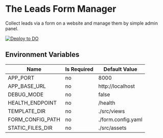 # The Leads Form Manager
Collect leads via a form on a website and manage them by simple admin panel.

[![Deploy to DO](https://www.deploytodo.com/do-btn-blue.svg)](https://cloud.digitalocean.com/apps/new?repo=github.com/dmitrymomot/lfm/tree/develop)


## Environment Variables

| Name             | Is Required | Default Value      |
| ---------------- | ----------- | ------------------ |
| APP_PORT         | no          | 8000               |
| APP_BASE_URL     | no          | http://localhost   |
| DEBUG_MODE       | no          | false              |
| HEALTH_ENDPOINT  | no          | /health            |
| TEMPLATE_DIR     | no          | ./src/views        |
| FORM_CONFIG_PATH | no          | ./form.config.yaml |
| STATIC_FILES_DIR | no          | ./src/assets       |